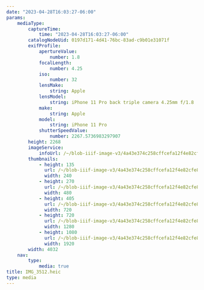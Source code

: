 ```yaml
---
date: "2023-04-28T16:03:27-06:00"
params:
    mediaType:
        captureTime:
            time: "2023-04-28T16:03:27-06:00"
        catalogNodeUid: 0197d171-4d41-76bc-83ad-c9b01e31071f
        exifProfile:
            apertureValue:
                number: 1.8
            focalLength:
                number: 4.25
            iso:
                number: 32
            lensMake:
                string: Apple
            lensModel:
                string: iPhone 11 Pro back triple camera 4.25mm f/1.8
            make:
                string: Apple
            model:
                string: iPhone 11 Pro
            shutterSpeedValue:
                number: 2267.5736983297907
        height: 2268
        imageService:
            infoUrl: /~/blob-iiif-image-v3/4a43e374c258cffcefa12f4e82cfe861d4822baa5a54218a9e0a9379aae231a9/info.json
        thumbnails:
            - height: 135
              url: /~/blob-iiif-image-v3/4a43e374c258cffcefa12f4e82cfe861d4822baa5a54218a9e0a9379aae231a9/full/240%2C135/0/default.jpg
              width: 240
            - height: 270
              url: /~/blob-iiif-image-v3/4a43e374c258cffcefa12f4e82cfe861d4822baa5a54218a9e0a9379aae231a9/full/480%2C270/0/default.jpg
              width: 480
            - height: 405
              url: /~/blob-iiif-image-v3/4a43e374c258cffcefa12f4e82cfe861d4822baa5a54218a9e0a9379aae231a9/full/720%2C405/0/default.jpg
              width: 720
            - height: 720
              url: /~/blob-iiif-image-v3/4a43e374c258cffcefa12f4e82cfe861d4822baa5a54218a9e0a9379aae231a9/full/1280%2C720/0/default.jpg
              width: 1280
            - height: 1080
              url: /~/blob-iiif-image-v3/4a43e374c258cffcefa12f4e82cfe861d4822baa5a54218a9e0a9379aae231a9/full/1920%2C1080/0/default.jpg
              width: 1920
        width: 4032
    nav:
        type:
            media: true
title: IMG_3512.heic
type: media
---
```


